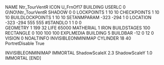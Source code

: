 NAME  Ntr_TourVentR
ICON U_FrnOf17
BUILDING
USERLC 0 G\NO\Ntr_TourVentR  SHADOW 0 0
LOCKPOINTS       1 10 10
CHECKPOINTS      1 10 10
BUILDLOCKPOINTS  1 10 10
SETANMPARAM -323 -294 1 0
LOCATION -323 -294 555 555
#STANDLO    1 1 0 0     
GEOMETRY 1 199 32
LIFE     65000
MATHERIAL 1 IRON
BUILDSTAGES 100
RECTANGLE    0 100 100 100
EXPLMEDIA BUILDING 5
BUILDBAR -12 0 12 0
VISION 0
NOALTINFO
INVISIBLEONMINIMAP
CYLINDER 18 40
PortretDisable True

INVISIBLEONMINIMAP
IMMORTAL
ShadowScaleX 2.3
ShadowScaleY 1.0
IMMORTAL
[END]
